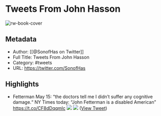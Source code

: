 # Tweets From John Hasson

![rw-book-cover](https://pbs.twimg.com/profile_images/1524179638678953984/S4bW3y5O.jpg)

## Metadata
- Author: [[@SonofHas on Twitter]]
- Full Title: Tweets From John Hasson
- Category: #tweets
- URL: https://twitter.com/SonofHas

## Highlights
- Fetterman May 15: “the doctors tell me I didn’t suffer any cognitive damage.“
  NY Times today: “John Fetterman is a disabled American” https://t.co/CF8dDqqmlc
  ![](https://pbs.twimg.com/media/Fe_oEwzXoAAkivI.jpg)
  ![](https://pbs.twimg.com/media/Fe_oEwzWQAUy8nT.jpg) ([View Tweet](https://twitter.com/SonofHas/status/1580737166862606337))
